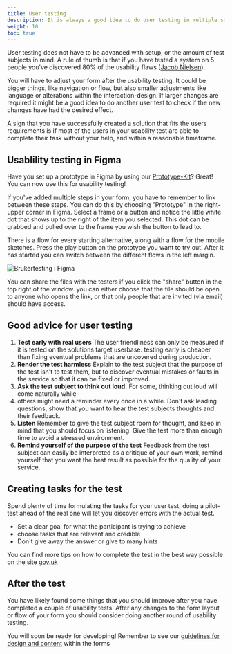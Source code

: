 ```yaml
---
title: User testing
description: It is always a good idea to do user testing in multiple stages of a project. Through user testing you measure if your solution corresponds to the needs of the users. Doing this early in the project is a good investment, since you save time and money by avoiding developing a solution that doesn't match what it was trying to solve.
weight: 10
toc: true
---
```


User testing does not have to be advanced with setup, or the amount of test subjects in mind. 
A rule of thumb is that if you have tested a system on 5 people you've discovered 80% of the usability flaws 
([Jacob Nielsen](https://www.nngroup.com/articles/why-you-only-need-to-test-with-5-users/)).

You will have to adjust your form after the usability testing. It could be bigger things, like navigation or flow, but also smaller 
adjustments like language or alterations within the interaction-design. If larger changes are required it might be a good 
idea to do another user test to check if the new changes have had the desired effect.

A sign that you have successfully created a solution that fits the users requirements is if most of the users in your 
usability test are able to complete their task without your help, and within a reasonable timeframe. 

## Usablility testing in Figma

Have you set up a prototype in Figma by using our [Prototype-Kit](../prototype/)? Great! You can now 
use this for usability testing! 

If you've added multiple steps in your form, you have to remember to link between these steps. 
You can do this by choosing "Prototype" in the right-upper corner in Figma. Select a 
frame or a button and notice the little white dot that shows up to the right of the item you selected. 
This dot can be grabbed and pulled over to the frame you wish the button to lead to. 

There is a flow for every starting alternative, along with a flow for the mobile sketches. 
Press the play button on the prototype you want to try out. After it has started you can switch 
between the different flows in the left margin.

![Brukertesting i Figma](prototype-play.gif "Brukertesting i Figma")

You can share the files with the testers if you click the "share" button in the top right of the window.
you can either choose that the file should be open to anyone who opens the link, or that only people that 
are invited (via email) should have access.

## Good advice for user testing

1. **Test early with real users** The user friendliness can only be measured if it is tested on the solutions target userbase.
testing early is cheaper than fixing eventual problems that are uncovered during production.
1. **Render the test harmless** Explain to the test subject that the purpose of the test isn't to 
test them, but to discover eventual mistakes or faults in the service so that it can be fixed or improved. 
2. **Ask the test subject to think out loud.** For some, thinking out loud will come naturally while 
3. others might need a reminder every once in a while.
Don't ask leading questions, show that you want to hear the test subjects thoughts and their feedback.
3. **Listen** Remember to give the test subject room for thought, and keep in 
mind that you should focus on listening. Give the test more than enough time to avoid a stressed environment.
4. **Remind yourself of the purpose of the test** 
Feedback from the test subject can easily be interpreted as a critique of your 
own work, remind yourself that you want the best result as possible for the quality of your service.
## Creating tasks for the test
Spend plenty of time formulating the tasks for your user test, doing a pilot-test ahead of the real one 
will let you discover errors with the actual test.

- Set a clear goal for what the participant is trying to achieve
- choose tasks that are relevant and credible
- Don't give away the answer or give to many hints

You can find more tips on how to complete the test in the best way possible on the site [gov.uk](https://www.gov.uk/service-manual/user-research/using-moderated-usability-testing) 
## After the test 
You have likely found some things that you should improve after you have completed a couple of usability tests.
After any changes to the form layout or flow of your form you should consider doing another round of usability testing.


You will soon be ready for developing! Remember to see our [guidelines for design and content](../guidelines) within the forms
